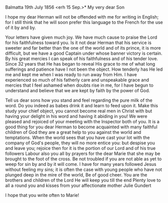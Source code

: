  Balmatta 19th July 1856
 <erh 15 Sep.>*
My very dear Son

I hope my dear Herman will not be offended with me for writing in English; for I still think that he will soon prefer this language to the French for the use of it by and by.

Your letters have given much joy. We have much cause to praise the Lord for his faithfulness toward you. Is it not dear Herman that his service is sweeter and far better than the one of the world and of its prince, it is more difficult, but we have a good Captain under whose banner victory is certain. By his great mercies I can speak of his faithfulness and of his tender love. Since 32 years that He has began to reveal His grace to me of what long sufferings and patience have I not been the object. How tenderly has He led me and kept me when I was ready to run away from Him. I have experienced so much of his fatherly care and unspeakable grace and mercies that I feel ashamed when doubts rise in me, for I have begun to understand and believe that we are kept by faith by the power of God.

Tell us dear sons how you stand and feel regarding the pure milk of the word. Do you indeed as babes drink it and learn to feed upon it. Make this study your chief object, you cannot become real men in Christ with but having your delight in his word and having it abiding in you! We were pleased and rejoiced of your meeting with the Inspector both of you. It is a good thing for you dear Herman to become acquainted with many faithful children of God they are a great help to you against the world and temptations. When the world sees that you have cast your lot with the company of God's people, they will no more entice you: but despise you and leave you; rejoice then for it is the portion of our Lord and of his true followers Labour also you all by prayers for the dear Marie that she may be brought to the foot of the cross. Be not troubled if you are not able as yet to weep for sin by and by it will come. I have for many years followed Jesus without feeling my sins; it is often the case with young people who have not plunged deep in the mire of the world, Be of good cheer. You are the brothers and children of the Lord He will keep you till the end Plenty love to all a round you and kisses from your affectionate mother
 Julie Gundert

I hope that you write often to Marie!

